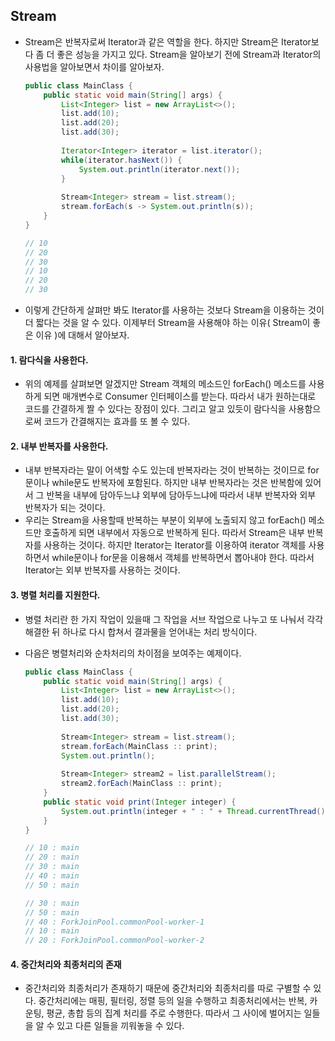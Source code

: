 ## Stream

- Stream은 반복자로써 Iterator과 같은 역할을 한다.
  하지만 Stream은 Iterator보다 좀 더 좋은 성능을 가지고 있다.
  Stream을 알아보기 전에 Stream과 Iterator의 사용법을 알아보면서
  차이를 알아보자.

  ```java
  public class MainClass {
      public static void main(String[] args) {
          List<Integer> list = new ArrayList<>();
          list.add(10);
          list.add(20);
          list.add(30);
          
          Iterator<Integer> iterator = list.iterator();
          while(iterator.hasNext()) {
              System.out.println(iterator.next());
          }
          
          Stream<Integer> stream = list.stream();
          stream.forEach(s -> System.out.println(s));
      }
  }
  
  // 10
  // 20
  // 30
  // 10
  // 20
  // 30
  ```

- 이렇게 간단하게 살펴만 봐도 Iterator를 사용하는 것보다 Stream을 이용하는 것이 더 짧다는 것을 알 수 있다.
  이제부터 Stream을 사용해야 하는 이유( Stream이 좋은 이유 )에 대해서 알아보자.



#### 1. 람다식을 사용한다.

- 위의 예제를 살펴보면 알겠지만 Stream 객체의 메소드인 forEach() 메소드를 사용하게 되면
  매개변수로 Consumer 인터페이스를 받는다.
  따라서 내가 원하는대로 코드를 간결하게 짤 수 있다는 장점이 있다.
  그리고 알고 있듯이 람다식을 사용함으로써 코드가 간결해지는 효과를 또 볼 수 있다.



#### 2. 내부 반복자를 사용한다.

- 내부 반복자라는 말이 어색할 수도 있는데 반복자라는 것이 반복하는 것이므로
  for문이나 while문도 반복자에 포함된다.
  하지만 내부 반복자라는 것은 반복함에 있어서 그 반복을 내부에 담아두느냐
  외부에 담아두느냐에 따라서 내부 반복자와 외부 반복자가 되는 것이다.
- 우리는 Stream을 사용할때 반복하는 부분이 외부에 노출되지 않고 forEach() 메소드만
  호출하게 되면 내부에서 자동으로 반복하게 된다.
  따라서 Stream은 내부 반복자를 사용하는 것이다.
  하지만 Iterator는 Iterator를 이용하여 iterator 객체를 사용하면서
  while문이나 for문을 이용해서 객체를 반복하면서 뽑아내야 한다.
  따라서 Iterator는 외부 반복자를 사용하는 것이다.



#### 3. 병렬 처리를 지원한다.

- 병렬 처리란 한 가지 작업이 있을때 그 작업을 서브 작업으로 나누고 또 나눠서
  각각 해결한 뒤 하나로 다시 합쳐서 결과물을 얻어내는 처리 방식이다.

- 다음은 병렬처리와 순차처리의 차이점을 보여주는 예제이다.

  ```java
  public class MainClass {
      public static void main(String[] args) {
          List<Integer> list = new ArrayList<>();
          list.add(10);
          list.add(20);
          list.add(30);
          
          Stream<Integer> stream = list.stream();
          stream.forEach(MainClass :: print);
          System.out.println();
          
          Stream<Integer> stream2 = list.parallelStream();
          stream2.forEach(MainClass :: print);
      }
      public static void print(Integer integer) {
          System.out.println(integer + " : " + Thread.currentThread().getName());
      }
  }
  
  // 10 : main
  // 20 : main
  // 30 : main
  // 40 : main
  // 50 : main
  
  // 30 : main
  // 50 : main
  // 40 : ForkJoinPool.commonPool-worker-1
  // 10 : main
  // 20 : ForkJoinPool.commonPool-worker-2
  ```



#### 4. 중간처리와 최종처리의 존재

- 중간처리와 최종처리가 존재하기 때문에 중간처리와 최종처리를 따로 구별할 수 있다.
  중간처리에는 매핑, 필터링, 정렬 등의 일을 수행하고
  최종처리에서는 반복, 카운팅, 평균, 총합 등의 집계 처리를 주로 수행한다.
  따라서 그 사이에 벌어지는 일들을 알 수 있고
  다른 일들을 끼워놓을 수 있다.